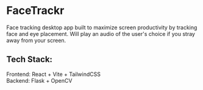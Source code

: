 # FaceTrackr

Face tracking desktop app built to maximize screen productivity by tracking face and eye placement. Will play an audio of the user's choice if you stray away from your screen. 

## Tech Stack:

Frontend: React + Vite + TailwindCSS <br/>
Backend: Flask + OpenCV

